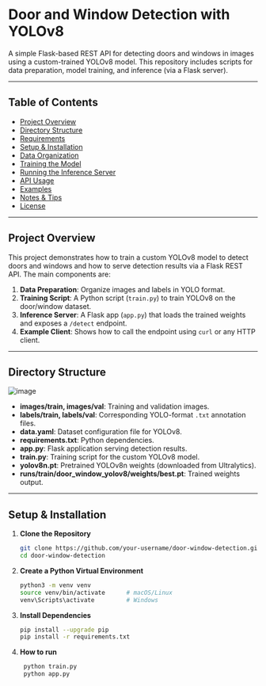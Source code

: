 # Door and Window Detection with YOLOv8

A simple Flask-based REST API for detecting doors and windows in images using a custom-trained YOLOv8 model. This repository includes scripts for data preparation, model training, and inference (via a Flask server).

---

## Table of Contents

- [Project Overview](#project-overview)  
- [Directory Structure](#directory-structure)  
- [Requirements](#requirements)  
- [Setup & Installation](#setup--installation)  
- [Data Organization](#data-organization)  
- [Training the Model](#training-the-model)  
- [Running the Inference Server](#running-the-inference-server)  
- [API Usage](#api-usage)  
- [Examples](#examples)  
- [Notes & Tips](#notes--tips)  
- [License](#license)

---

## Project Overview

This project demonstrates how to train a custom YOLOv8 model to detect doors and windows and how to serve detection results via a Flask REST API. The main components are:

1. **Data Preparation**: Organize images and labels in YOLO format.  
2. **Training Script**: A Python script (`train.py`) to train YOLOv8 on the door/window dataset.  
3. **Inference Server**: A Flask app (`app.py`) that loads the trained weights and exposes a `/detect` endpoint.  
4. **Example Client**: Shows how to call the endpoint using `curl` or any HTTP client.

---

## Directory Structure
![image](https://github.com/user-attachments/assets/dfab8d4f-7038-4b33-8b43-f538c16773af)


- **images/train, images/val**: Training and validation images.  
- **labels/train, labels/val**: Corresponding YOLO-format `.txt` annotation files.  
- **data.yaml**: Dataset configuration file for YOLOv8.  
- **requirements.txt**: Python dependencies.  
- **app.py**: Flask application serving detection results.  
- **train.py**: Training script for the custom YOLOv8 model.  
- **yolov8n.pt**: Pretrained YOLOv8n weights (downloaded from Ultralytics).  
- **runs/train/door_window_yolov8/weights/best.pt**: Trained weights output.

---

## Setup & Installation

1. **Clone the Repository**  
   ```bash
   git clone https://github.com/your-username/door-window-detection.git
   cd door-window-detection
   
2. **Create a Python Virtual Environment**
   ```bash
   python3 -m venv venv
   source venv/bin/activate      # macOS/Linux
   venv\Scripts\activate         # Windows
   
3. **Install Dependencies**
   ```bash
   pip install --upgrade pip
   pip install -r requirements.txt

4. **How to run**
   ```bash 
    python train.py
    python app.py
